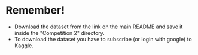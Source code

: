 # Remember!
- Download the dataset from the link on the main README and save it inside the "Competition 2" directory.
- To download the dataset you have to subscribe (or login with google) to Kaggle.